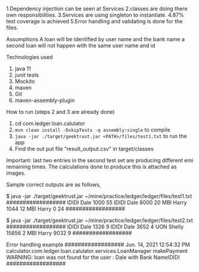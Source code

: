 1.Dependency injection can be seen at Services
2.classes are doing there own responsibilities.
3.Services are using singleton to instantiate.
4.87% test coverage is achieved
5.Error handling and validating is done for the files.

Assumptions
A loan will be identified by user name and the bank name
a second loan will not happen with the same user name and id

Technologies used
1. java 11
2. junit tests
3. Mockito
4. maven
5. Git
6. maven-assembly-plugin

How to run (steps 2 and 3 are already done)

1.	cd com.ledger.loan.calulator
2.  `mvn clean install -DskipTests -q assembly:single` to compile
5.	`java -jar ./target/geektrust.jar <PATH>/files/test1.txt` to run the app
6.  Find the out put file "result_output.csv" in target/classes

Important: last two entries in the second test set are producing different emi remaining times. The calculations done to produce this is attached as images.

Sample correct outputs are as follows,

$ java -jar ./target/geektrust.jar ~/mine/practice/ledger/ledger/files/test1.txt
##################
IDIDI Dale 1000 55
IDIDI Dale 8000 20
MBI Harry 1044 12
MBI Harry 0 24
##################

$ java -jar ./target/geektrust.jar ~/mine/practice/ledger/ledger/files/test2.txt
##################
IDIDI Dale 1326 9
IDIDI Dale 3652 4
UON Shelly 15856 2
MBI Harry 9032 9
##################

Error handling example
##################
Jun. 14, 2021 12:54:32 PM calculator.com.ledger.loan.calulator.services.LoanManager makePayment
WARNING: loan was not found for the user : Dale with Bank NameIDIDI
##################
